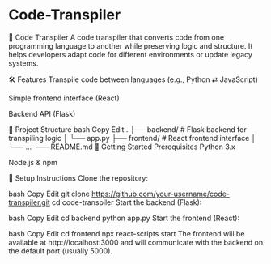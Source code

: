 # Code-Transpiler
🔁 Code Transpiler
A code transpiler that converts code from one programming language to another while preserving logic and structure. It helps developers adapt code for different environments or update legacy systems.

🛠 Features
Transpile code between languages (e.g., Python ⇄ JavaScript)

Simple frontend interface (React)

Backend API (Flask)

📁 Project Structure
bash
Copy
Edit
.
├── backend/        # Flask backend for transpiling logic
│   └── app.py
├── frontend/       # React frontend interface
│   └── ...
└── README.md
🚀 Getting Started
Prerequisites
Python 3.x

Node.js & npm

🔧 Setup Instructions
Clone the repository:

bash
Copy
Edit
git clone https://github.com/your-username/code-transpiler.git
cd code-transpiler
Start the backend (Flask):

bash
Copy
Edit
cd backend
python app.py
Start the frontend (React):

bash
Copy
Edit
cd frontend
npx react-scripts start
The frontend will be available at http://localhost:3000 and will communicate with the backend on the default port (usually 5000).
